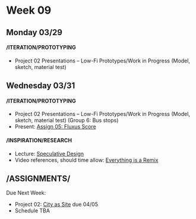 # Week 09
## Monday 03/29

#### /ITERATION/PROTOTYPING

* Project 02 Presentations – Low-Fi Prototypes/Work in Progress
(Model, sketch, material test)

## Wednesday 03/31

#### /ITERATION/PROTOTYPING

* Project 02 Presentations – Low-Fi Prototypes/Work in Progress
(Model, sketch, material test) (Group 6: Bus stops) 
* Present: [Assign 05: Fluxus Score](5_fluxus_instruction.md) 

#### /INSPIRATION/RESEARCH

* Lecture: [Speculative Design](https://docs.google.com/presentation/d/1s7xoa6iYcCZ_7PX9XTV-9vS7qcaaxKCn3BnwJ4J6i5s/edit?usp=sharing)
* Video references, should time allow: [Everything is a Remix](https://vimeo.com/14912890)


## /ASSIGNMENTS/

Due Next Week:
* Project 02: [City as Site](Project2_CityasSite.md) due 04/05
* Schedule TBA 



